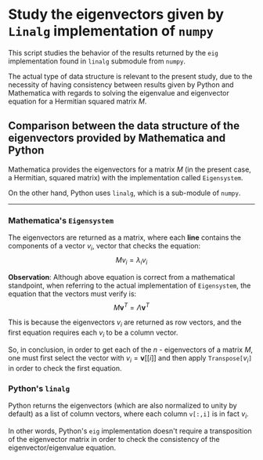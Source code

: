 # Study the eigenvectors given by `Linalg` implementation of `numpy`

This script studies the behavior of the results returned by the `eig` implementation found in `linalg` submodule from `numpy`.

The actual type of data structure is relevant to the present study, due to the necessity of having consistency between results given by Python and Mathematica with regards to solving the eigenvalue and eigenvector equation for a Hermitian squared matrix $M$.

## Comparison between the data structure of the eigenvectors provided by Mathematica and Python

Mathematica provides the eigenvectors for a matrix $M$ (in the present case, a Hermitian, squared matrix) with the implementation called `Eigensystem`.

On the other hand, Python uses `linalg`, which is a sub-module of `numpy`.

___

### Mathematica's `Eigensystem`

The eigenvectors are returned as a matrix, where each **line** contains the components of a vector $v_i$, vector that checks the equation:
$$Mv_i=\lambda_iv_i$$

**Observation**: Although above equation is correct from a mathematical standpoint, when referring to the actual implementation of `Eigensystem`, the equation that the vectors must verify is:
$$M\mathbf{v}^T=\Lambda\mathbf{v}^T$$

This is because the eigenvectors $v_i$ are returned as row vectors, and the first equation requires each $v_i$ to be a column vector.

So, in conclusion, in order to get each of the $n$ - eigenvectors of a matrix $M$, one must first select the vector with $v_i=\mathbf{v}[[i]]$ and then apply `Transpose[`$v_i$`]` in order to check the first equation.

### Python's `linalg`

Python returns the eigenvectors (which are also normalized to unity by default) as a list of column vectors, where each column `v[:,i]` is in fact $v_i$. 

In other words, Python's `eig` implementation doesn't require a transposition of the eigenvector matrix in order to check the consistency of the eigenvector/eigenvalue equation.
